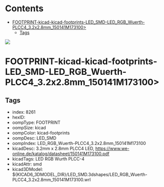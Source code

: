 



Contents
========

* [FOOTPRINT-kicad-kicad-footprints-LED_SMD-LED_RGB_Wuerth-PLCC4_3.2x2.8mm_150141M173100>](#footprint-kicad-kicad-footprints-led_smd-led_rgb_wuerth-plcc4_32x28mm_150141m173100)
	* [Tags](#tags)
  
![][im]
# FOOTPRINT-kicad-kicad-footprints-LED_SMD-LED_RGB_Wuerth-PLCC4_3.2x2.8mm_150141M173100>

## Tags

- index: 8261
- hexID: 
- oompType: FOOTPRINT
- oompSize: kicad
- oompColor: kicad-footprints
- oompDesc: LED_SMD
- oompIndex: LED_RGB_Wuerth-PLCC4_3.2x2.8mm_150141M173100
- kicadDesc: 3.2mm x 2.8mm PLCC4 LED, https://www.we-online.de/katalog/datasheet/150141M173100.pdf
- kicadTags: LED RGB Wurth PLCC-4
- kicadAttr: smd
- kicad3DModel: ${KICAD6_3DMODEL_DIR}/LED_SMD.3dshapes/LED_RGB_Wuerth-PLCC4_3.2x2.8mm_150141M173100.wrl



[im]: image.png
